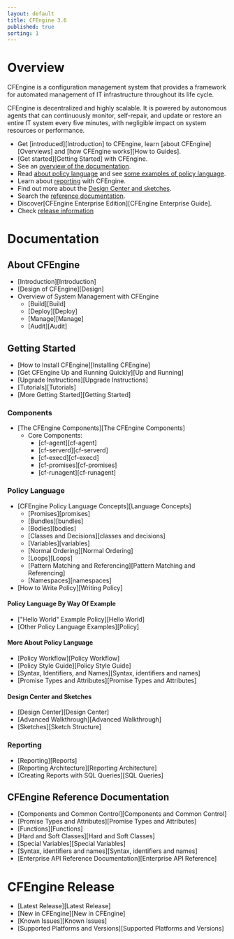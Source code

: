 ```yaml
---
layout: default
title: CFEngine 3.6
published: true
sorting: 1
---
```


# Overview

CFEngine is a configuration management system that provides a framework for automated management of IT infrastructure throughout its life cycle.

CFEngine is decentralized and highly scalable. It is powered by autonomous agents that can continuously monitor, self-repair, and update or restore an entire IT system every five minutes, with negligible impact on system resources or performance.

* Get [introduced][Introduction] to CFEngine, learn [about CFEngine][Overviews] and [how CFEngine works][How to Guides].
* [Get started][Getting Started] with CFEngine.
* See an [overview of the documentation](#documentation).
* Read [about policy language](#policy-language) and see [some examples of policy language](#policy-language-by-way-of-example).
* Learn about [reporting](#reporting) with CFEngine.
* Find out more about the [Design Center and sketches](#design-center-and-sketches).
* Search the [reference documentation](#cfengine-reference-documentation).
* Discover[CFEngine Enterprise Edition][CFEngine Enterprise Guide].
* Check [release information](#cfengine-release)

# Documentation #

## About CFEngine ##

* [Introduction][Introduction]
* [Design of CFEngine][Design]
* Overview of System Management with CFEngine
	* [Build][Build]
	* [Deploy][Deploy]
	* [Manage][Manage]
	* [Audit][Audit]  

## Getting Started ##

* [How to Install CFEngine][Installing CFEngine]
* [Get CFEngine Up and Running Quickly][Up and Running]
* [Upgrade Instructions][Upgrade Instructions]
* [Tutorials][Tutorials]
* [More Getting Started][Getting Started]

### Components ###

* [The CFEngine Components][The CFEngine Components]
	* Core Components:
		* [cf-agent][cf-agent]
		* [cf-serverd][cf-serverd]
		* [cf-execd][cf-execd]
		* [cf-promises][cf-promises]
		* [cf-runagent][cf-runagent]

### Policy Language ###

* [CFEngine Policy Language Concepts][Language Concepts]
	* [Promises][promises]
	* [Bundles][bundles]
	* [Bodies][bodies]
	* [Classes and Decisions][classes and decisions]
	* [Variables][variables]
	* [Normal Ordering][Normal Ordering]
	* [Loops][Loops]
	* [Pattern Matching and Referencing][Pattern Matching and Referencing]
	* [Namespaces][namespaces]
* [How to Write Policy][Writing Policy]

#### Policy Language By Way Of Example ####

* ["Hello World" Example Policy][Hello World]
* [Other Policy Language Examples][Policy]

#### More About Policy Language ####

* [Policy Workflow][Policy Workflow] 
* [Policy Style Guide][Policy Style Guide]
* [Syntax, Identifiers, and Names][Syntax, identifiers and names] 
* [Promise Types and Attributes][Promise Types and Attributes]

#### Design Center and Sketches ####
 
* [Design Center][Design Center]
* [Advanced Walkthrough][Advanced Walkthrough]
* [Sketches][Sketch Structure]

### Reporting ###

* [Reporting][Reports]
* [Reporting Architecture][Reporting Architecture]
* [Creating Reports with SQL Queries][SQL Queries] 

## CFEngine Reference Documentation ##

* [Components and Common Control][Components and Common Control]
* [Promise Types and Attributes][Promise Types and Attributes]
* [Functions][Functions]
* [Hard and Soft Classes][Hard and Soft Classes]
* [Special Variables][Special Variables]
* [Syntax, identifiers and names][Syntax, identifiers and names]
* [Enterprise API Reference Documentation][Enterprise API Reference]

# CFEngine Release #

* [Latest Release][Latest Release]
* [New in CFEngine][New in CFEngine]
* [Known Issues][Known Issues]
* [Supported Platforms and Versions][Supported Platforms and Versions]















